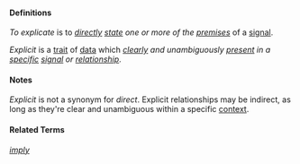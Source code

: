 #### Definitions

*To explicate* is to *[directly](https://github.com/gcassel/Modular-Organization-Terminology/blob/master/terms/direct.md) [state](https://github.com/gcassel/Modular-Organization-Terminology/blob/master/terms/state.md) one or more of the [premises](https://github.com/gcassel/Modular-Organization-Terminology/blob/master/terms/premise.md)* of a [signal](https://github.com/gcassel/Modular-Organization-Terminology/blob/master/terms/signal.md).

*Explicit* is a [trait](https://github.com/gcassel/Modular-Organizing-Terminology/blob/master/terms/trait.md) of [data](https://github.com/gcassel/Modular-Organizing-Terminology/blob/master/terms/data.md) which *[clearly](https://github.com/gcassel/Modular-Organizing-Terminology/blob/master/terms/clear.md) and unambiguously [present](https://github.com/gcassel/Modular-Organizing-Terminology/blob/master/terms/presence.md) in a [specific](https://github.com/gcassel/Modular-Organizing-Terminology/blob/master/terms/specific.md) [signal](https://github.com/gcassel/Modular-Organizing-Terminology/blob/master/terms/signal.md) or [relationship](https://github.com/gcassel/Modular-Organizing-Terminology/blob/master/terms/relate.md)*.  

#### Notes
*Explicit* is not a synonym for *direct*.  Explicit relationships may be indirect, as long as they're clear and unambiguous within a specific [context](https://github.com/gcassel/Modular-Organizing-Terminology/blob/master/terms/context.md).

#### Related Terms

*[imply](https://github.com/gcassel/Modular-Organization-Terminology/blob/master/terms/imply.md)*
